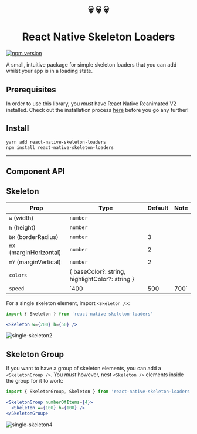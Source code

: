 <h1 align="center">
💀 💀 💀
</h1>
<h1 align="center">
React Native Skeleton Loaders 
</h1>

[![npm version](https://img.shields.io/npm/v/react-native-skeleton-loaders.svg?style=flat)](https://www.npmjs.com/package/react-native-skeleton-loaders)

A small, intuitive package for simple skeleton loaders that you can add whilst your app is in a loading state.

## Prerequisites

In order to use this library, you _must_ have React Native Reanimated V2 installed. Check out the installation process [here](https://docs.swmansion.com/react-native-reanimated/docs/fundamentals/installation) before you go any further!

## Install
```bash
yarn add react-native-skeleton-loaders
npm install react-native-skeleton-loaders
```

---

## Component API
## Skeleton

| Prop | Type | Default | Note |
|---|---|---|---|
| `w` (width) | `number` |  | 
| `h` (height) | `number` |  | 
| `bR` (borderRadius) | `number` | 3 | 
| `mX` (marginHorizontal) | `number` | 2 | 
| `mY` (marginVertical) | `number` | 2 | 
| `colors` | { baseColor?: string, highlightColor?: string } |  | 
| `speed` | `400 | 500 | 700` | 500 | 

For a single skeleton element, import `<Skeleton />`:

```jsx
import { Skeleton } from 'react-native-skeleton-loaders'

<Skeleton w={200} h={50} />
```

![single-skeleton2](https://user-images.githubusercontent.com/20539827/211169732-e3d08e07-ffa4-49f2-af11-47c47e5f6d89.gif)


## Skeleton Group

If you want to have a group of skeleton elements, you can add a `<SkeletonGroup />`. You _must_ however, nest `<Skeleton />` elements inside the group for it to work:

```jsx
import { SkeletonGroup, Skeleton } from 'react-native-skeleton-loaders'

<SkeletonGroup numberOfItems={4}>
  <Skeleton w={100} h={100} />
</SkeletonGroup>
```

![single-skeleton4](https://user-images.githubusercontent.com/20539827/211169820-33f53cde-05d2-4f38-98af-224343086a6d.gif)
